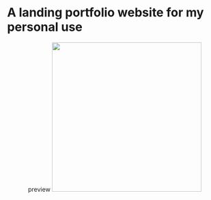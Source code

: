 <h1>A landing portfolio website for my personal use </h1>
<p align="center">preview
  <img src="https://user-images.githubusercontent.com/111746841/201515434-3e966964-4306-4ab1-8570-bb4c1e4e2ad3.png)" width="350">
</p>
